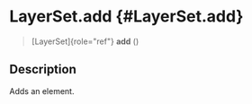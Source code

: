 LayerSet.add {#LayerSet.add}
============

> [LayerSet]{role="ref"} **add** ()

Description
-----------

Adds an element.
